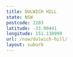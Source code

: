```yaml
---
title: DULWICH HILL
state: NSW
postcode: 2203
latitude: -33.90441
longitude: 151.138999
url: /nsw/dulwich-hill/
layout: suburb
---
```

